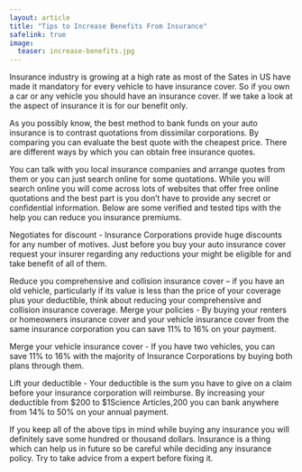 ```yaml
---
layout: article
title: "Tips to Increase Benefits From Insurance"
safelink: true
image:
  teaser: increase-benefits.jpg
---
```


Insurance industry is growing at a high rate as most of the Sates in US have made it mandatory for every vehicle to have insurance cover. So if you own a car or any vehicle you should have an insurance cover. If we take a look at the aspect of insurance it is for our benefit only. 

As you possibly know, the best method to bank funds on your auto insurance is to contrast quotations from dissimilar corporations. By comparing you can evaluate the best quote with the cheapest price. There are different ways by which you can obtain free insurance quotes. 

You can talk with you local insurance companies and arrange quotes from them or you can just search online for some quotations. While you will search online you will come across lots of websites that offer free online quotations and the best part is you don’t have to provide any secret or confidential information. Below are some verified and tested tips with the help you can reduce you insurance premiums.

Negotiates for discount - Insurance Corporations provide huge discounts for any number of motives. Just before you buy your auto insurance cover request your insurer regarding any reductions your might be eligible for and take benefit of all of them.

Reduce you comprehensive and collision insurance cover – if you have an old vehicle, particularly if its value is less than the price of your coverage plus your deductible, think about reducing your comprehensive and collision insurance coverage.
Merge your policies - By buying your renters or homeowners insurance cover and your vehicle insurance cover from the same insurance corporation you can save 11% to 16% on your payment.

Merge your vehicle insurance cover - If you have two vehicles, you can save 11% to 16% with the majority of Insurance Corporations by buying both plans through them.

Lift your deductible - Your deductible is the sum you have to give on a claim before your insurance corporation will reimburse. By increasing your deductible from $200 to $1Science Articles,200 you can bank anywhere from 14% to 50% on your annual payment. 

If you keep all of the above tips in mind while buying any insurance you will definitely save some hundred or thousand dollars. Insurance is a thing which can help us in future so be careful while deciding any insurance policy. Try to take advice from a expert before fixing it.

